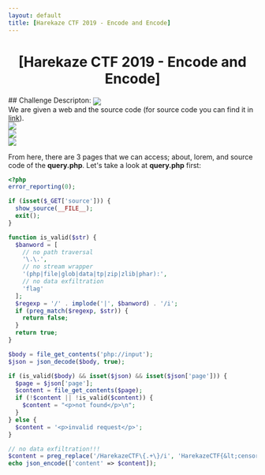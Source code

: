 ```yaml
---
layout: default
title: [Harekaze CTF 2019 - Encode and Encode]
---
```


<h1 align="center">[Harekaze CTF 2019 - Encode and Encode]</h1>
## Challenge Descripton:
<img src="https://blog.xarkangels.com/ctf/assets/harekaze2019_encode/challdesc.png" align="center"><br>
We are given a web and the source code (for source code you can find it in <a href="https://github.com/ArkAngels/CTF-Source-Codes/tree/master/Harekaze%20CTF%202019%20-%20Encode%20and%20Encode">link</a>).<br>
<img src="https://blog.xarkangels.com/ctf/assets/harekaze_encode/index.png" align="center"><br>
<img src="https://blog.xarkangels.com/ctf/assets/harekaze_encode/about.png" align="center"><br>
<img src="https://blog.xarkangels.com/ctf/assets/harekaze_encode/lorem.png" align="center"><br>

From here, there are 3 pages that we can access; about, lorem, and source code of the <b>query.php</b>. Let's take a look at <b>query.php</b> first:
```php
<?php
error_reporting(0);

if (isset($_GET['source'])) {
  show_source(__FILE__);
  exit();
}

function is_valid($str) {
  $banword = [
    // no path traversal
    '\.\.',
    // no stream wrapper
    '(php|file|glob|data|tp|zip|zlib|phar):',
    // no data exfiltration
    'flag'
  ];
  $regexp = '/' . implode('|', $banword) . '/i';
  if (preg_match($regexp, $str)) {
    return false;
  }
  return true;
}

$body = file_get_contents('php://input');
$json = json_decode($body, true);

if (is_valid($body) && isset($json) && isset($json['page'])) {
  $page = $json['page'];
  $content = file_get_contents($page);
  if (!$content || !is_valid($content)) {
    $content = "<p>not found</p>\n";
  }
} else {
  $content = '<p>invalid request</p>';
}

// no data exfiltration!!!
$content = preg_replace('/HarekazeCTF\{.+\}/i', 'HarekazeCTF{&lt;censored&gt;}', $content);
echo json_encode(['content' => $content]);

```
